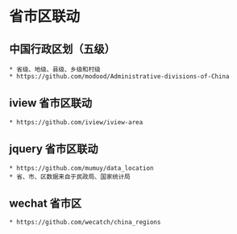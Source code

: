 # 省市区联动


## 中国行政区划（五级）
	* 省级、地级、县级、乡级和村级
	* https://github.com/modood/Administrative-divisions-of-China


## iview 省市区联动
	* https://github.com/iview/iview-area
	

## jquery 省市区联动
	* https://github.com/mumuy/data_location
	* 省、市、区数据来自于民政局、国家统计局



## wechat 省市区
	* https://github.com/wecatch/china_regions